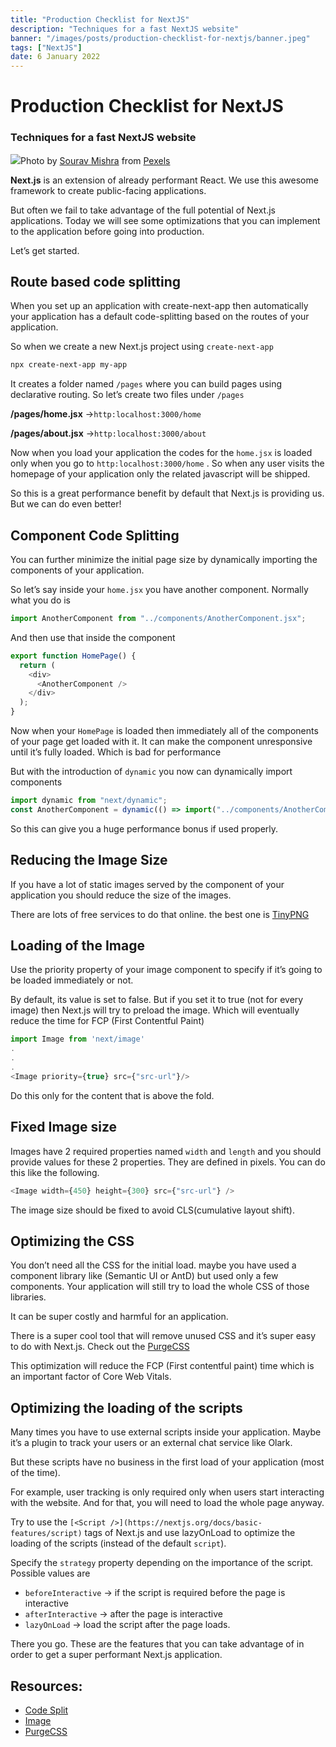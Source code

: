 ```yaml
---
title: "Production Checklist for NextJS"
description: "Techniques for a fast NextJS website"
banner: "/images/posts/production-checklist-for-nextjs/banner.jpeg"
tags: ["NextJS"]
date: 6 January 2022
---
```


# Production Checklist for NextJS

### Techniques for a fast NextJS website

![](/images/posts/production-checklist-for-nextjs/banner.jpeg)Photo by [Sourav Mishra](https://www.pexels.com/@photosbymishra?utm_content=attributionCopyText&utm_medium=referral&utm_source=pexels) from [Pexels](https://www.pexels.com/photo/grey-coupe-on-road-3136673/?utm_content=attributionCopyText&utm_medium=referral&utm_source=pexels)

**Next.js** is an extension of already performant React. We use this awesome framework to create public-facing applications.

But often we fail to take advantage of the full potential of Next.js applications. Today we will see some optimizations that you can implement to the application before going into production.

Let’s get started.

## Route based code splitting

When you set up an application with create-next-app then automatically your application has a default code-splitting based on the routes of your application.

So when we create a new Next.js project using `create-next-app`

```sh
npx create-next-app my-app
```

It creates a folder named `/pages` where you can build pages using declarative routing. So let’s create two files under `/pages`

**/pages/home.jsx** ->`http:localhost:3000/home`

**/pages/about.jsx** ->`http:localhost:3000/about`

Now when you load your application the codes for the `home.jsx` is loaded only when you go to `http:localhost:3000/home` . So when any user visits the homepage of your application only the related javascript will be shipped.

So this is a great performance benefit by default that Next.js is providing us. But we can do even better!

## Component Code Splitting

You can further minimize the initial page size by dynamically importing the components of your application.

So let’s say inside your `home.jsx` you have another component. Normally what you do is

```js
import AnotherComponent from "../components/AnotherComponent.jsx";
```

And then use that inside the component

```js
export function HomePage() {
  return (
    <div>
      <AnotherComponent />
    </div>
  );
}
```

Now when your `HomePage` is loaded then immediately all of the components of your page get loaded with it. It can make the component unresponsive until it’s fully loaded. Which is bad for performance

But with the introduction of `dynamic` you now can dynamically import components

```js
import dynamic from "next/dynamic";
const AnotherComponent = dynamic(() => import("../components/AnotherComponent.jsx"));
```

So this can give you a huge performance bonus if used properly.

## Reducing the Image Size

If you have a lot of static images served by the component of your application you should reduce the size of the images.

There are lots of free services to do that online. the best one is [TinyPNG](https://tinypng.com/)

## Loading of the Image

Use the priority property of your image component to specify if it’s going to be loaded immediately or not.

By default, its value is set to false. But if you set it to true (not for every image) then Next.js will try to preload the image. Which will eventually reduce the time for FCP (First Contentful Paint)

```js
import Image from 'next/image'
.
.
.
<Image priority={true} src={"src-url"}/>
```

Do this only for the content that is above the fold.

## Fixed Image size

Images have 2 required properties named `width` and `length` and you should provide values for these 2 properties. They are defined in pixels. You can do this like the following.

```js
<Image width={450} height={300} src={"src-url"} />
```

The image size should be fixed to avoid CLS(cumulative layout shift).

## Optimizing the CSS

You don’t need all the CSS for the initial load. maybe you have used a component library like (Semantic UI or AntD) but used only a few components. Your application will still try to load the whole CSS of those libraries.

It can be super costly and harmful for an application.

There is a super cool tool that will remove unused CSS and it’s super easy to do with Next.js. Check out the [PurgeCSS](https://purgecss.com/guides/next.html)

This optimization will reduce the FCP (First contentful paint) time which is an important factor of Core Web Vitals.

## Optimizing the loading of the scripts

Many times you have to use external scripts inside your application. Maybe it’s a plugin to track your users or an external chat service like Olark.

But these scripts have no business in the first load of your application (most of the time).

For example, user tracking is only required only when users start interacting with the website. And for that, you will need to load the whole page anyway.

Try to use the `[<Script />](https://nextjs.org/docs/basic-features/script)` tags of Next.js and use lazyOnLoad to optimize the loading of the scripts (instead of the default `script`).

Specify the `strategy` property depending on the importance of the script. Possible values are

- `beforeInteractive` -> if the script is required before the page is interactive
- `afterInteractive` -> after the page is interactive
- `lazyOnLoad` -> load the script after the page loads.

There you go. These are the features that you can take advantage of in order to get a super performant Next.js application.

## Resources:

- [Code Split](https://web.dev/code-splitting-with-dynamic-imports-in-nextjs/)
- [Image](https://nextjs.org/docs/basic-features/image-optimization)
- [PurgeCSS](https://purgecss.com/guides/next.html)
